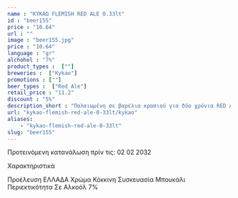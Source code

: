 ```yaml
---
name : "ΚΥΚΑΩ FLEMISH RED ALE 0.33lt"
id : "beer155"
price : "10.64"
url : ""
image : "beer155.jpg"
price : "10.64"
language : "gr"
alchohol : "7%"
product_types :  [""]
breweries :  ["Kykao"]
promotions : [""]
beer_types :  ["Red Ale"]
retail_price : "11.2"
discount : "5%"
description_short : "Παλαιωμένη σε βαρέλια κρασιού για δύο χρόνια RED ALE"
url: "kykao-flemish-red-ale-0-33lt/kykao"
aliases: 
    - "kykao-flemish-red-ale-0-33lt"
slug: "beer155"
---
```


Προτεινόμενη κατανάλωση πρίν τις: 02 02 2032

Χαρακτηριστικά

Προέλευση
ΕΛΛΑΔΑ
Χρώμα
Κόκκινη
Συσκευασία
Μπουκάλι
Περιεκτικότητα Σε Αλκοόλ
7%